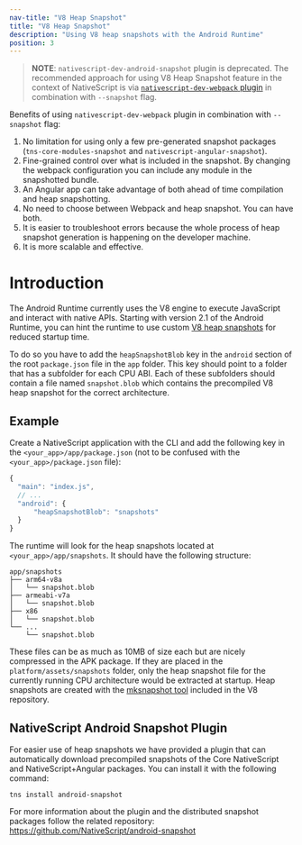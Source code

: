```yaml
---
nav-title: "V8 Heap Snapshot"
title: "V8 Heap Snapshot"
description: "Using V8 heap snapshots with the Android Runtime"
position: 3
---
```


> **NOTE**: `nativescript-dev-android-snapshot` plugin is deprecated. The recommended approach for using V8 Heap Snapshot feature in the context of NativeScript is via [`nativescript-dev-webpack` plugin](https://docs.nativescript.org/tooling/bundling-with-webpack#v8-heap-snapshot) in combination with `--snapshot` flag.

Benefits of using `nativescript-dev-webpack` plugin in combination with `--snapshot` flag:

 1. No limitation for using only a few pre-generated snapshot packages (`tns-core-modules-snapshot` and `nativescript-angular-snapshot`).
 2. Fine-grained control over what is included in the snapshot. By changing the webpack configuration you can include any module in the snapshotted bundle.
 3. An Angular app can take advantage of both ahead of time compilation and heap snapshotting.
 4. No need to choose between Webpack and heap snapshot. You can have both.
 5. It is easier to troubleshoot errors because the whole process of heap snapshot generation is happening on the developer machine.
 6. It is more scalable and effective.

# Introduction

The Android Runtime currently uses the V8 engine to execute JavaScript and interact with native APIs. Starting with version 2.1 of the Android Runtime, you can hint the runtime to use custom [V8 heap snapshots](https://v8project.blogspot.bg/2015/09/custom-startup-snapshots.html) for reduced startup time.

To do so you have to add the `heapSnapshotBlob` key in the `android` section of the root `package.json` file in the `app` folder. This key should point to a folder that has a subfolder for each CPU ABI. Each of these subfolders should contain a file named `snapshot.blob` which contains the precompiled V8 heap snapshot for the correct architecture.

## Example

Create a NativeScript application with the CLI and add the following key in the `<your_app>/app/package.json` (not to be confused with the `<your_app>/package.json` file):
```javascript
{
  "main": "index.js",
  // ...
  "android": {
      "heapSnapshotBlob": "snapshots"
  }
}
```

The runtime will look for the heap snapshots located at `<your_app>/app/snapshots`. It should have the following structure:
```
app/snapshots
├── arm64-v8a
│   └── snapshot.blob
├── armeabi-v7a
│   └── snapshot.blob
├── x86
│   └── snapshot.blob
└── ...
    └── snapshot.blob
```

These files can be as much as 10MB of size each but are nicely compressed in the APK package. If they are placed in the `platform/assets/snapshots` folder, only the heap snapshot file for the currently running CPU architecture would be extracted at startup. Heap snapshots are created with the [mksnapshot tool](https://github.com/v8/v8/blob/4.7.80/src/snapshot/mksnapshot.cc) included in the V8 repository.

## NativeScript Android Snapshot Plugin

For easier use of heap snapshots we have provided a plugin that can automatically download precompiled snapshots of the Core NativeScript and NativeScript+Angular packages. You can install it with the following command:

```shell
tns install android-snapshot
```

For more information about the plugin and the distributed snapshot packages follow the related repository: https://github.com/NativeScript/android-snapshot

